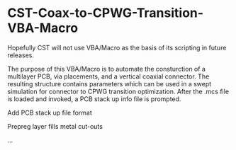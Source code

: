 # CST-Coax-to-CPWG-Transition-VBA-Macro
Hopefully CST will not use VBA/Macro as the basis of its scripting in future releases.

The purpose of this VBA/Macro is to automate the consturction of a multilayer PCB, via placements, and a vertical coaxial connector.  The resulting structure contains parameters which can be used in a swept simulation for connector to CPWG transition optimization.  After the .mcs file is loaded and invoked, a PCB stack up info file is prompted.

Add PCB stack up file format  

Prepreg layer fills metal cut-outs

...
